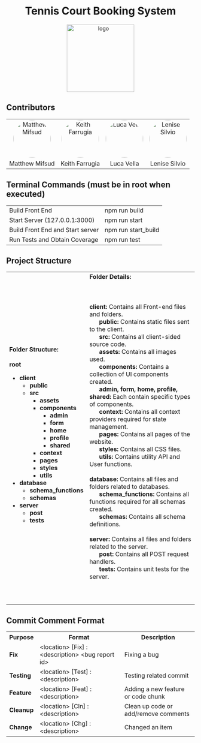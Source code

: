 <h1 align="center"> Tennis Court Booking System</h1>

<p align="center"><a target="_blank" rel="noopener noreferrer"><img width="180" src="https://i.ibb.co/z6nLrz5/logo.png" alt="logo"></a></p>

## Contributors
<div width="100%">
    <table style="margin: 0 auto;" align="center">
        <tr>
            <td align="center"><a href="https://github.com/mifsudmatthew"><img alt="Matthew Mifsud" style="width: 100px; border-radius: 50%;" src="https://avatars.githubusercontent.com/u/97695752?v=4"/></a></td>
            <td align="center"><a href="https://github.com/KeithFarrugia"><img alt="Keith Farrugia" style="width: 100px; border-radius: 50%;" src="https://avatars.githubusercontent.com/u/148719589?v=4"/></a></td>
            <td align="center"><a href="https://github.com/FirePhoenixBro"><img alt="Luca Vella" style="width: 100px; border-radius: 50%;" src="https://avatars.githubusercontent.com/u/104022853?v=4"/></a></td>
            <td align="center"><a href="https://github.com/lensil"><img alt="Lenise Silvio" style="width: 100px; border-radius: 50%;" src="https://avatars.githubusercontent.com/u/147991201?v=4"/></a></td>
        </tr>
        <tr>
            <td align="center"> Matthew Mifsud </td>
            <td align="center"> Keith Farrugia </td>
            <td align="center"> Luca Vella </td>
            <td align="center"> Lenise Silvio </td>
        </tr>
    </table>
</div>


## Terminal Commands (must be in root when executed)

<table align="center">
    <tr>
    <td>Build Front End</td>
    <td>npm run build</td>
    </tr> 
    <tr>
    <td>Start Server  (127.0.0.1:3000)</td>
    <td>
    npm run start
    </td>
    </tr>
    <tr>
    <td>Build Front End and Start server</td>
    <td>
    npm run start_build
    </td>
    </tr>
    <tr>
    <td>Run Tests and Obtain Coverage</td>
    <td>
    npm run test
    </td>
    </tr>
</table>

## Project Structure

<table style="margin: 0 auto;" align="center">
  <tr>
    <td>
      <b>Folder Structure:</b>
      <br>
      <br><b>root</b>
      <ul>
        <li><b>client</b>
          <ul>
            <li><b>public</b></li>
            <li><b>src</b>
              <ul>
                <li><b>assets</b></li>
                <li><b>components</b>
                  <ul>
                    <li><b>admin</b></li>
                    <li><b>form</b></li>
                    <li><b>home</b></li>
                    <li><b>profile</b></li>
                    <li><b>shared</b></li>
                  </ul>
                </li>
                <li><b>context</b></li>
                <li><b>pages</b></li>
                <li><b>styles</b></li>
                <li><b>utils</b></li>
              </ul>
            </li>
          </ul>
        </li>
        <li><b>database</b>
          <ul>
            <li><b>schema_functions</b></li>
            <li><b>schemas</b></li>
          </ul>
        </li>
        <li><b>server</b>
          <ul>
            <li><b>post</b></li>
            <li><b>tests</b></li>
          </ul>
        </li>
      </ul>
    </td>
    <td>
      <b>Folder Details:</b>
              <br>
              <br>
              <br>
              <br>
      <b>client:</b> Contains all Front-end files and folders.
      <br>
      &nbsp;&nbsp;&nbsp;&nbsp;&nbsp;&nbsp;<b>public:</b> Contains static files sent to the client.
      <br>
      &nbsp;&nbsp;&nbsp;&nbsp;&nbsp;&nbsp;<b>src:</b> Contains all client-sided source code.
      <br>
       &nbsp;&nbsp;&nbsp;&nbsp;&nbsp;&nbsp;<b>assets:</b> Contains all images used.
      <br>
       &nbsp;&nbsp;&nbsp;&nbsp;&nbsp;&nbsp;<b>components:</b> Contains a collection of UI components created.
      <br>
      &nbsp;&nbsp;&nbsp;&nbsp;&nbsp;&nbsp;<b>admin, form, home, profile, shared:</b> Each contain specific types of components.
      <br>
       &nbsp;&nbsp;&nbsp;&nbsp;&nbsp;&nbsp;<b>context:</b> Contains all context providers required for state management.
      <br>
      &nbsp;&nbsp;&nbsp;&nbsp;&nbsp;&nbsp;<b>pages:</b> Contains all pages of the website.
      <br>
       &nbsp;&nbsp;&nbsp;&nbsp;&nbsp;&nbsp;<b>styles:</b> Contains all CSS files.
      <br>
      &nbsp;&nbsp;&nbsp;&nbsp;&nbsp;&nbsp;<b>utils:</b> Contains utility API and User functions.
      <br>
      <br>
      <b>database:</b> Contains all files and folders related to databases.
      <br>
      &nbsp;&nbsp;&nbsp;&nbsp;&nbsp;&nbsp;<b>schema_functions:</b> Contains all functions required for all schemas created.
      <br>
      &nbsp;&nbsp;&nbsp;&nbsp;&nbsp;&nbsp;<b>schemas:</b> Contains all schema definitions.
      <br>
      <br>
      <b>server:</b> Contains all files and folders related to the server.
      <br>
      &nbsp;&nbsp;&nbsp;&nbsp;&nbsp;&nbsp;<b>post:</b> Contains all POST request handlers.
      <br>
      &nbsp;&nbsp;&nbsp;&nbsp;&nbsp;&nbsp;<b>tests:</b> Contains unit tests for the server.
      <br>
      <br>
      <br>
      <br>
    </td>
  </tr>
</table>

## Commit Comment Format

<table align="center">
  <tr>
    <th><b>Purpose</b></th>
    <th> Format</th>
    <th> Description</th>
  </tr>

  <tr>
    <td><b>Fix</b></td>
    <td>&lt;location&gt; [Fix] : &lt;description&gt; &lt;bug report id&gt;</td>
    <td>Fixing a bug</td>
  </tr>
  
  <tr>
    <td><b>Testing</b></td>
    <td>&lt;location&gt; [Test] : &lt;description&gt;</td>
    <td>Testing related commit</td>
  </tr>

  <tr>
    <td><b>Feature</b></td>
    <td>&lt;location&gt; [Feat] : &lt;description&gt;</td>
    <td>Adding a new feature or code chunk</td>
  </tr>

  <tr>
    <td><b>Cleanup</b></td>
    <td>&lt;location&gt; [Cln] : &lt;description&gt;</td>
    <td>Clean up code or add/remove comments</td>
  </tr>

  <tr>
    <td><b>Change</b></td>
    <td>&lt;location&gt; [Chg] : &lt;description&gt;</td>
    <td>Changed an item</td>
  </tr>
</table>
